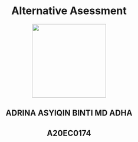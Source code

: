 <h1 align='center'>Alternative Asessment</h1>

<p align="center">
  <img height="200px" src="https://github.com/drshahizan/special-topic-data-engineering/assets/96984290/80ed8f41-e774-47e6-b993-94ea309b3257" />
</p>


<h2 align='center'> ADRINA ASYIQIN BINTI MD ADHA</h2>
<h2 align='center'> A20EC0174</h2>





